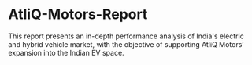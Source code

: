 # AtliQ-Motors-Report
This report presents an in-depth performance analysis of India's electric and hybrid vehicle market, with the objective of supporting AtliQ Motors’ expansion into the Indian EV space.
